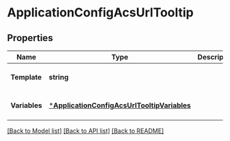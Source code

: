 # ApplicationConfigAcsUrlTooltip

## Properties
Name | Type | Description | Notes
------------ | ------------- | ------------- | -------------
**Template** | **string** |  | [optional] [default to null]
**Variables** | [***ApplicationConfigAcsUrlTooltipVariables**](application_config_acsUrl_tooltip_variables.md) |  | [optional] [default to null]

[[Back to Model list]](../README.md#documentation-for-models) [[Back to API list]](../README.md#documentation-for-api-endpoints) [[Back to README]](../README.md)


